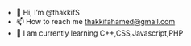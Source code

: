 - 👋 Hi, I’m @thakkifS
- 📫 How to reach me thakkifahamed@gmail.com
- 🌱 I am currently learning C++,CSS,Javascript,PHP
  

